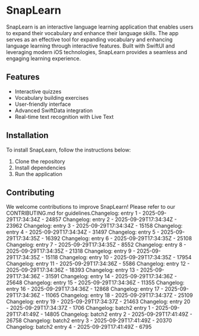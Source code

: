 # SnapLearn

SnapLearn is an interactive language learning application that enables users to expand their vocabulary and enhance their language skills. The app serves as an effective tool for expanding vocabulary and enhancing language learning through interactive features. Built with SwiftUI and leveraging modern iOS technologies, SnapLearn provides a seamless and engaging learning experience.

## Features

- Interactive quizzes
- Vocabulary building exercises
- User-friendly interface
- Advanced SwiftData integration
- Real-time text recognition with Live Text

## Installation

To install SnapLearn, follow the instructions below:

1. Clone the repository
2. Install dependencies
3. Run the application

## Contributing

We welcome contributions to improve SnapLearn! Please refer to our CONTRIBUTING.md for guidelines.Changelog: entry 1 - 2025-09-29T17:34:34Z - 24857
Changelog: entry 2 - 2025-09-29T17:34:34Z - 23962
Changelog: entry 3 - 2025-09-29T17:34:34Z - 15158
Changelog: entry 4 - 2025-09-29T17:34:34Z - 31497
Changelog: entry 5 - 2025-09-29T17:34:35Z - 16392
Changelog: entry 6 - 2025-09-29T17:34:35Z - 25108
Changelog: entry 7 - 2025-09-29T17:34:35Z - 8552
Changelog: entry 8 - 2025-09-29T17:34:35Z - 21318
Changelog: entry 9 - 2025-09-29T17:34:35Z - 15118
Changelog: entry 10 - 2025-09-29T17:34:35Z - 17954
Changelog: entry 11 - 2025-09-29T17:34:36Z - 5586
Changelog: entry 12 - 2025-09-29T17:34:36Z - 18393
Changelog: entry 13 - 2025-09-29T17:34:36Z - 31591
Changelog: entry 14 - 2025-09-29T17:34:36Z - 25648
Changelog: entry 15 - 2025-09-29T17:34:36Z - 11355
Changelog: entry 16 - 2025-09-29T17:34:36Z - 12868
Changelog: entry 17 - 2025-09-29T17:34:36Z - 11065
Changelog: entry 18 - 2025-09-29T17:34:37Z - 25109
Changelog: entry 19 - 2025-09-29T17:34:37Z - 21463
Changelog: entry 20 - 2025-09-29T17:34:37Z - 1706
Changelog: batch2 entry 1 - 2025-09-29T17:41:49Z - 14805
Changelog: batch2 entry 2 - 2025-09-29T17:41:49Z - 26758
Changelog: batch2 entry 3 - 2025-09-29T17:41:49Z - 20370
Changelog: batch2 entry 4 - 2025-09-29T17:41:49Z - 6795
